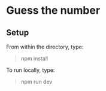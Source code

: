 # Guess the number

## Setup

From within the directory, type:

> npm install

To run locally, type:

> npm run dev